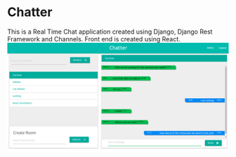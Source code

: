# Chatter

This is a Real Time Chat application created using Django, Django Rest Framework and Channels. Front end is created using React.
![Chatter.png](https://github.com/TomHellCat/Chatter/blob/main/Chatter.png)

